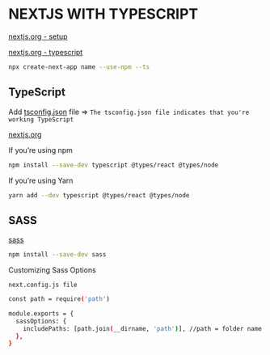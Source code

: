 # NEXTJS WITH TYPESCRIPT


[nextjs.org - setup](https://nextjs.org/learn/excel/typescript/setup)

[nextjs.org - typescript](https://nextjs.org/docs/basic-features/typescript)
```bash
npx create-next-app name --use-npm --ts
```

## TypeScript
Add [tsconfig.json](https://github.com/anriverax/config-JS/blob/main/tsconfig.json) file => `The tsconfig.json file indicates that you're working TypeScript`

[nextjs.org](https://nextjs.org/learn/excel/typescript/create-tsconfig)

If you’re using npm
```bash
npm install --save-dev typescript @types/react @types/node
```

If you’re using Yarn
```bash
yarn add --dev typescript @types/react @types/node
```

## SASS
[sass](https://nextjs.org/docs/basic-features/built-in-css-support)
```bash
npm install --save-dev sass
```


Customizing Sass Options

`next.config.js file`
```bash
const path = require('path')

module.exports = {
  sassOptions: {
    includePaths: [path.join(__dirname, 'path')], //path = folder name where its your .sass / .scss files
  },
}
```
